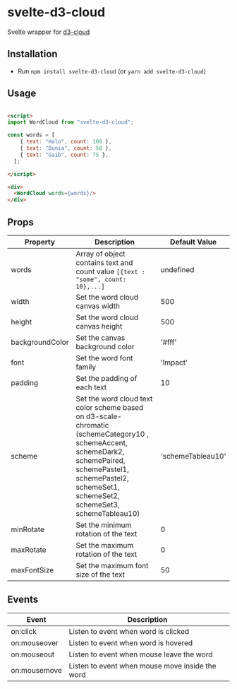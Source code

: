 # svelte-d3-cloud

Svelte wrapper for [d3-cloud](https://github.com/jasondavies/d3-cloud)

## Installation

* Run `npm install svelte-d3-cloud` (or `yarn add svelte-d3-cloud`)

## Usage

```html

<script>
import WordCloud from "svelte-d3-cloud";

const words = [
    { text: "Halo", count: 100 },
    { text: "Dunia", count: 50 },
    { text: "Gaib", count: 75 },
  ];

</script>

<div>
  <WordCloud words={words}/>
</div>

```

## Props
| Property | Description             | Default Value |
|----------|-------------------------|---------------|
| words    | Array of object contains text and count value ``` [{text : "some", count: 10},...] ``` | undefined |
| width    | Set the word cloud canvas width  | 500           |
| height   | Set the word cloud canvas height | 500           |
| backgroundColor     | Set the canvas background color | '#fff'      |
| font     | Set the word font family | 'Impact'      |
| padding     | Set the padding of each text | 10     |
| scheme     | Set the word cloud text color scheme based on d3-scale-chromatic (schemeCategory10 , schemeAccent, schemeDark2, schemePaired, schemePastel1, schemePastel2, schemeSet1, schemeSet2, schemeSet3, schemeTableau10) | 'schemeTableau10'     |
| minRotate     | Set the minimum rotation of the text | 0     |
| maxRotate     | Set the maximum rotation of the text | 0     |
| maxFontSize     | Set the maximum font size of the text | 50     |
   
## Events

| Event | Description             |
|----------|-------------------------|
| on:click        | Listen to event when word is clicked | 
| on:mouseover    | Listen to event when word is hovered |
| on:mouseout     | Listen to event when mouse leave the word|
| on:mousemove    | Listen to event when mouse move inside the word |

